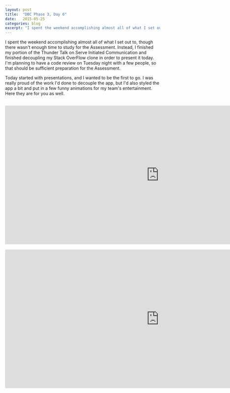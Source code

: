 ```yaml
---
layout: post
title:  "DBC Phase 3, Day 6"
date:   2015-05-25
categories: blog
excerpt: "I spent the weekend accomplishing almost all of what I set out to, though there wasn't enough time to study for the Assessment. Instead, I finished my portion of the Thunder Talk on Serve Initiated Communication and finished decoupling my Stack OverFlow clone in order to present it today. I'm planning to have a code review on Tuesday night with a few people, so that should be sufficient preparation for the Assessment."
---
```


I spent the weekend accomplishing almost all of what I set out to, though there wasn't enough time to study for the Assessment. Instead, I finished my portion of the Thunder Talk on Serve Initiated Communication and finished decoupling my Stack OverFlow clone in order to present it today. I'm planning to have a code review on Tuesday night with a few people, so that should be sufficient preparation for the Assessment.

Today started with presentations, and I wanted to be the first to go. I was really proud of the work I'd done to decouple the app, but I'd also styled the app a bit and put in a few funny animations for my team's entertainment. Here they are for you as well.
<br>
<br>
<iframe class="animation" src="http://clips.animatron.com/f1bda786f612029a4b51c00cb4106096?w=1000&h=450&r=1&autoplay=1" width="1000" height="450" frameborder="0"></iframe>
<br>
<br>
<iframe class="animation" src="http://clips.animatron.com/b0adcb2e0183ac81491d920ad2a4b0f0?w=1000&h=450&r=1&autoplay=1" width="1000" height="450" frameborder="0"></iframe>
<br>
<br>
